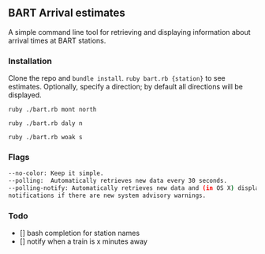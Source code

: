 ## BART Arrival estimates
A simple command line tool for retrieving and displaying information about
arrival times at BART stations.  

### Installation
Clone the repo and `bundle install`.
`ruby bart.rb {station}` to see estimates. Optionally, specify a direction; by
default all directions will be displayed.

`ruby ./bart.rb mont north`

`ruby ./bart.rb daly n`

`ruby ./bart.rb woak s`

### Flags
```bash
--no-color: Keep it simple.
--polling:  Automatically retrieves new data every 30 seconds. 
--polling-notify: Automatically retrieves new data and (in OS X) displays
notifications if there are new system advisory warnings. 
```

### Todo
- [] bash completion for station names
- [] notify when a train is x minutes away

